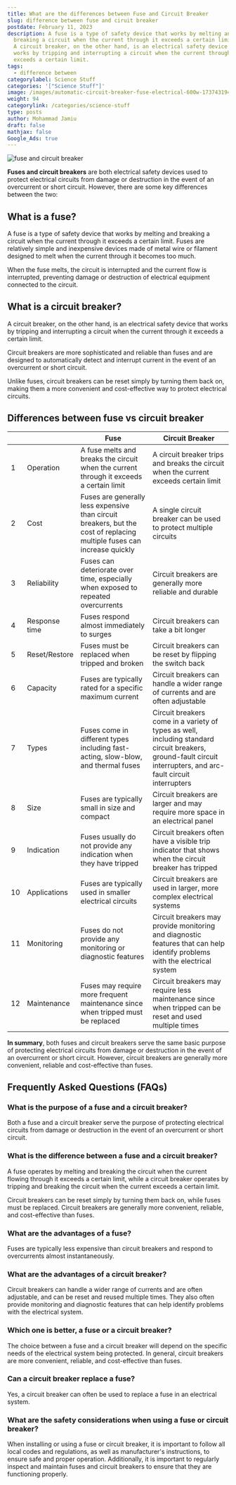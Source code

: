 ```yaml
---
title: What are the differences between Fuse and Circuit Breaker
slug: difference between fuse and ciruit breaker
postdate: February 11, 2023
description: A fuse is a type of safety device that works by melting and
  breaking a circuit when the current through it exceeds a certain limit. while
  A circuit breaker, on the other hand, is an electrical safety device that
  works by tripping and interrupting a circuit when the current through it
  exceeds a certain limit.
tags:
  - difference between
categorylabel: Science Stuff
categories: '["Science Stuff"]'
image: /images/automatic-circuit-breaker-fuse-electrical-600w-1737431942-2-.webp
weight: 94
categorylink: /categories/science-stuff
type: posts
author: Mohammad Jamiu
draft: false
mathjax: false
Google_Ads: true
---
```

![fuse and circuit breaker](/images/automatic-circuit-breaker-fuse-electrical-600w-1737431942-2-.webp "fuse and circuit breaker")

**Fuses and circuit breakers** are both electrical safety devices used to protect electrical circuits from damage or destruction in the event of an overcurrent or short circuit. However, there are some key differences between the two:

## What is a fuse?

A fuse is a type of safety device that works by melting and breaking a circuit when the current through it exceeds a certain limit. Fuses are relatively simple and inexpensive devices made of metal wire or filament designed to melt when the current through it becomes too much.

When the fuse melts, the circuit is interrupted and the current flow is interrupted, preventing damage or destruction of electrical equipment connected to the circuit.

## What is a circuit breaker?

A circuit breaker, on the other hand, is an electrical safety device that works by tripping and interrupting a circuit when the current through it exceeds a certain limit.

Circuit breakers are more sophisticated and reliable than fuses and are designed to automatically detect and interrupt current in the event of an overcurrent or short circuit.

Unlike fuses, circuit breakers can be reset simply by turning them back on, making them a more convenient and cost-effective way to protect electrical circuits.

## Differences between fuse vs circuit breaker

|     |               | Fuse                                                                                                                    | Circuit Breaker                                                                                                                                                 |
| --- | ------------- | ----------------------------------------------------------------------------------------------------------------------- | --------------------------------------------------------------------------------------------------------------------------------------------------------------- |
| 1   | Operation     | A fuse melts and breaks the circuit when the current through it exceeds a certain limit                                 | A circuit breaker trips and breaks the circuit when the current exceeds certain limit                                                                           |
| 2   | Cost          | Fuses are generally less expensive than circuit breakers, but the cost of replacing multiple fuses can increase quickly | A single circuit breaker can be used to protect multiple circuits                                                                                               |
| 3   | Reliability   | Fuses can deteriorate over time, especially when exposed to repeated overcurrents                                       | Circuit breakers are generally more reliable and durable                                                                                                        |
| 4   | Response time | Fuses respond almost immediately to surges                                                                              | Circuit breakers can take a bit longer                                                                                                                          |
| 5   | Reset/Restore | Fuses must be replaced when tripped and broken                                                                          | Circuit breakers can be reset by flipping the switch back                                                                                                       |
| 6   | Capacity      | Fuses are typically rated for a specific maximum current                                                                | Circuit breakers can handle a wider range of currents and are often adjustable                                                                                  |
| 7   | Types         | Fuses come in different types including fast-acting, slow-blow, and thermal fuses                                       | Circuit breakers come in a variety of types as well, including standard circuit breakers, ground-fault circuit interrupters, and arc-fault circuit interrupters |
| 8   | Size          | Fuses are typically small in size and compact                                                                           | Circuit breakers are larger and may require more space in an electrical panel                                                                                   |
| 9   | Indication    | Fuses usually do not provide any indication when they have tripped                                                      | Circuit breakers often have a visible trip indicator that shows when the circuit breaker has tripped                                                            |
| 10  | Applications  | Fuses are typically used in smaller electrical circuits                                                                 | Circuit breakers are used in larger, more complex electrical systems                                                                                            |
| 11  | Monitoring    | Fuses do not provide any monitoring or diagnostic features                                                              | Circuit breakers may provide monitoring and diagnostic features that can help identify problems with the electrical system                                      |
| 12  | Maintenance   | Fuses may require more frequent maintenance since when tripped must be replaced                                         | Circuit breakers may require less maintenance since when tripped can be reset and used multiple times                                                           |

**In summary**, both fuses and circuit breakers serve the same basic purpose of protecting electrical circuits from damage or destruction in the event of an overcurrent or short circuit. However, circuit breakers are generally more convenient, reliable and cost-effective than fuses.

## Frequently Asked Questions (FAQs)

### What is the purpose of a fuse and a circuit breaker?

Both a fuse and a circuit breaker serve the purpose of protecting electrical circuits from damage or destruction in the event of an overcurrent or short circuit.

### What is the difference between a fuse and a circuit breaker?

A fuse operates by melting and breaking the circuit when the current flowing through it exceeds a certain limit, while a circuit breaker operates by tripping and breaking the circuit when the current exceeds a certain limit.

Circuit breakers can be reset simply by turning them back on, while fuses must be replaced. Circuit breakers are generally more convenient, reliable, and cost-effective than fuses.

### What are the advantages of a fuse?

Fuses are typically less expensive than circuit breakers and respond to overcurrents almost instantaneously.

### What are the advantages of a circuit breaker?

Circuit breakers can handle a wider range of currents and are often adjustable, and can be reset and reused multiple times. They also often provide monitoring and diagnostic features that can help identify problems with the electrical system.

### Which one is better, a fuse or a circuit breaker?

The choice between a fuse and a circuit breaker will depend on the specific needs of the electrical system being protected. In general, circuit breakers are more convenient, reliable, and cost-effective than fuses.

### Can a circuit breaker replace a fuse?

Yes, a circuit breaker can often be used to replace a fuse in an electrical system.

### What are the safety considerations when using a fuse or circuit breaker?

When installing or using a fuse or circuit breaker, it is important to follow all local codes and regulations, as well as manufacturer's instructions, to ensure safe and proper operation. Additionally, it is important to regularly inspect and maintain fuses and circuit breakers to ensure that they are functioning properly.